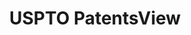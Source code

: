 ---
layout: default
bigquery: https://console.cloud.google.com/bigquery?p=patents-public-data&d=patentsview&page=dataset
citation: Attribution should be given to PatentsView for use, distribution, or derivative
  works.
code: https://github.com/CSSIP-AIR/PatentsView-Code-Snippets/
contributors: USPTO
cost: None
description: 'PatentsView includes US patent data including raw data (summaries, applications,
  pregrant applications), disambugations of inventors and assignees, and inventor
  gender estimates.  Also foreign priority data, # of figures and sheets, and government
  interest statements.'
documentation: https://patentsview.org/query/builder-faqs
last_edit: 04/05/2022, 14:07:47
location: https://patentsview.org/
maintained_by: USPTO
record_creation_timestamp: 12/2/2020 17:20:46
schema_fields:
- disamb_assignee_id_20200929
- disamb_inventor_id_20171003
- latitude
- disamb_assignee_id_20191008
- lapse_of_patent
- level_one
- type
- disamb_inventor_id_20190312
- term_extension
- subgroup_id
- publication_number
- name
- subcategory_id
- disamb_inventor_id_20201229
- section
- relkind
- date
- symbol_position
- classification_data_source
- _371_date
- num_claims
- latin_name
- reldocno
- latlong
- assignee_id
- num
- length
- _102_date
- name_first
- exemplary
- disamb_inventor_id_20191008
- disamb_inventor_id_20191231
- disamb_assignee_id_20200331
- disamb_assignee_id_20190312
- disamb_inventor_id_20181127
- doctype
- disamb_inventor_id_20170307
- rawassignee_id
- male_flag
- mainclass_id
- f371_date
- designation
- organization_id
- term_grant
- doc_type
- group
- subclass
- applicant_type
- application_id
- organization
- name_last
- attribution_status
- disamb_inventor_id_20171226
- section_id
- contract_award_number
- term_disclaimer
- disamb_assignee_id_20200630
- lawyer_id
- classification_status
- rawinventor_id
- withdrawn
- classification_value
- state
- status
- county
- subclass_id
- disamb_assignee_id_20181127
- uuid
- subsection_id
- country
- field_id
- sector_title
- category
- variety
- f102_date
- disamb_inventor_id_20190820
- group_id
- sequence
- num_figures
- gi_statement
- classification_level
- title
- citation_id
- disamb_assignee_id_20190820
- location_id
- country_transformed
- kind
- dependent
- main_group
- county_fips
- rule_47
- ipc_version_indicator
- series_code
- ipc_class
- number
- id
- city
- rawlocation_id
- disamb_inventor_id_20200929
- filename
- rel_id
- role
- disamb_inventor_id_20170808
- num_sheets
- level_two
- disamb_inventor_id_20180528
- disclaimer_date
- fname
- category_id
- field_title
- disamb_inventor_id_20200331
- state_fips
- longitude
- disamb_assignee_id_20191231
- deceased
- inventor_id
- subgroup
- lname
- text
- male
- disamb_inventor_id_20200630
- abstract
- patent_id
- level_three
- action_date
shortname: patentsview
tags:
- disambiguation
- United States
- gender
terms_of_use: Creative Commons Attribution 4.0 International License.
timeframe: 1963-1999
title: USPTO PatentsView
uuid: cf1780b1-e265-4e49-8d1d-83b9cfe0fd9a
---